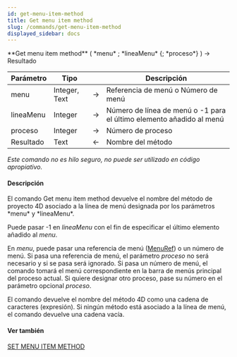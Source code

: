 ```yaml
---
id: get-menu-item-method
title: Get menu item method
slug: /commands/get-menu-item-method
displayed_sidebar: docs
---
```


<!--REF #_command_.Get menu item method.Syntax-->**Get menu item method** ( *menu* ; *lineaMenu* {; *proceso*} ) -> Resultado<!-- END REF-->
<!--REF #_command_.Get menu item method.Params-->
| Parámetro | Tipo |  | Descripción |
| --- | --- | --- | --- |
| menu | Integer, Text | &#8594;  | Referencia de menú o Número de menú |
| lineaMenu | Integer | &#8594;  | Número de línea de menú o -1 para el último elemento añadido al menú |
| proceso | Integer | &#8594;  | Número de proceso |
| Resultado | Text | &#8592; | Nombre del método |

<!-- END REF-->

*Este comando no es hilo seguro, no puede ser utilizado en código apropiativo.*


#### Descripción 

<!--REF #_command_.Get menu item method.Summary-->El comando Get menu item method devuelve el nombre del método de proyecto 4D asociado a la línea de menú designada por los parámetros *menu* y *lineaMenu*.<!-- END REF--> 

Puede pasar -1 en *lineaMenu* con el fin de especificar el último elemento añadido al *menu*.

En *menu*, puede pasar una referencia de menú ([MenuRef](# "Unique ID (16-character alphanumeric) of a menu")) o un número de menú. Si pasa una referencia de menú, el parámetro *proceso* no será necesario y si se pasa será ignorado. Si pasa un número de menú, el comando tomará el menú correspondiente en la barra de menús principal del proceso actual. Si quiere designar otro proceso, pase su número en el parámetro opcional *proceso*.

El comando devuelve el nombre del método 4D como una cadena de caracteres (expresión). Si ningún método está asociado a la línea de menú, el comando devuelve una cadena vacía.

#### Ver también 

[SET MENU ITEM METHOD](set-menu-item-method.md)  